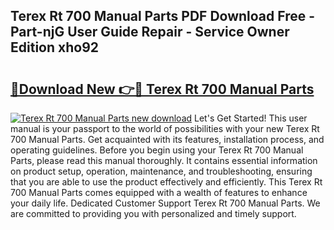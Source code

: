 ## Terex Rt 700 Manual Parts PDF Download Free - Part-njG User Guide Repair - Service Owner Edition xho92

# <h2><a href="http://bc65442.oget.top/?id=Terex+Rt+700+Manual+Parts">🔗Download New 👉🔴 Terex Rt 700 Manual Parts</a></h2>

[![Terex Rt 700 Manual Parts new download](https://i.imgur.com/5g1atiW.png)](http://bc65442.oget.top/?id=Terex+Rt+700+Manual+Parts)
Let's Get Started! This user manual is your passport to the world of possibilities with your new Terex Rt 700 Manual Parts. Get acquainted with its features, installation process, and operating guidelines. Before you begin using your Terex Rt 700 Manual Parts, please read this manual thoroughly. It contains essential information on product setup, operation, maintenance, and troubleshooting, ensuring that you are able to use the product effectively and efficiently. This Terex Rt 700 Manual Parts comes equipped with a wealth of features to enhance your daily life. Dedicated Customer Support Terex Rt 700 Manual Parts. We are committed to providing you with personalized and timely support.

